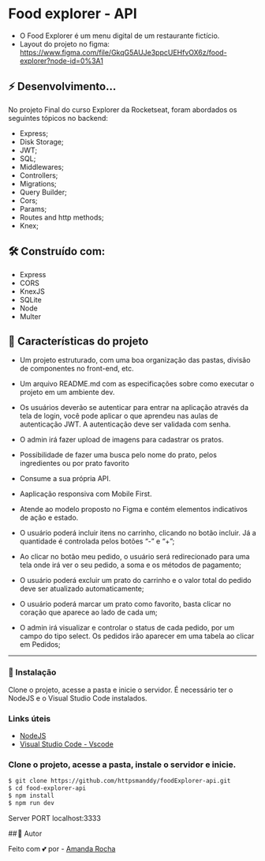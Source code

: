 
# Food explorer - API

- O Food Explorer é um menu digital de um restaurante fictício.
- Layout do projeto no figma: https://www.figma.com/file/GkqG5AUJe3ppcUEHfvOX6z/food-explorer?node-id=0%3A1


## ⚡ Desenvolvimento...

No projeto Final do curso Explorer da Rocketseat,
foram abordados os seguintes tópicos no backend:

- Express;
- Disk Storage;
- JWT;
- SQL;
- Middlewares;
- Controllers;
- Migrations;
- Query Builder;
- Cors;
- Params;
- Routes and http methods;
- Knex;




## 🛠️ Construído com:

- Express
- CORS
- KnexJS
- SQLite
- Node
- Multer


## 💬 Características do projeto

- Um projeto estruturado, com uma boa organização das pastas, divisão de componentes no front-end, etc.

- Um arquivo README.md com as especificações sobre como executar o projeto em um ambiente dev.

- Os usuários deverão se autenticar para entrar na aplicação através da tela de login, você pode aplicar o que aprendeu nas aulas de autenticação JWT. A autenticação deve ser validada com senha.

- O admin irá fazer upload de imagens para cadastrar os pratos.

- Possibilidade de fazer uma busca pelo nome do prato, pelos ingredientes ou por prato favorito

- Consume a sua própria API.

- Aaplicação responsiva com Mobile First.

- Atende ao modelo proposto no Figma e contém elementos indicativos de ação e estado.

- O usuário poderá incluir itens no carrinho, clicando no botão incluir. Já a quantidade é controlada pelos botões “-” e “+”;

- Ao clicar no botão meu pedido, o usuário será redirecionado para uma tela onde irá ver o seu pedido, a soma e os métodos de pagamento;

- O usuário poderá excluir um prato do carrinho e o valor total do pedido deve ser atualizado automaticamente;

- O usuário poderá marcar um prato como favorito, basta clicar no coração que aparece ao lado de cada um;

- O admin irá visualizar e controlar o status de cada pedido, por um campo do tipo select. Os pedidos irão aparecer em uma tabela ao clicar em Pedidos;

---

### 🚀 Instalação

Clone o projeto, acesse a pasta e inicie o servidor. 
É necessário ter o NodeJS e o Visual Studio Code instalados.

### Links úteis

- [NodeJS](https://nodejs.org/en/)
- [Visual Studio Code - Vscode](https://code.visualstudio.com/)
  
  
### Clone o projeto, acesse a pasta, instale o servidor e inicie.

```bash
$ git clone https://github.com/httpsmanddy/foodExplorer-api.git
$ cd food-explorer-api
$ npm install
$ npm run dev
```
Server PORT localhost:3333

## 🎨 Autor

Feito com 💕 por - [Amanda Rocha](www.linkedin.com/in/amanda-rocha-713067241)

